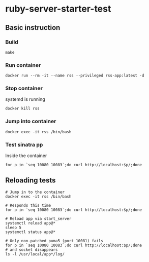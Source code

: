 # ruby-server-starter-test

## Basic instruction

### Build

```console
make
```

### Run container

```console
docker run --rm -it --name rss --privileged rss-app:latest -d
```

### Stop container

systemd is running

```console
docker kill rss
```

### Jump into container

```console
docker exec -it rss /bin/bash
```

### Test sinatra pp

Inside the container

```console
for p in `seq 10080 10083`;do curl http://localhost:$p/;done
```

## Reloading tests

```console
# Jump in to the container
docker exec -it rss /bin/bash

# Responds this time
for p in `seq 10080 10083`;do curl http://localhost:$p/;done

# Reload app via start_server
systemctl reload app@*
sleep 5
systemctl status app@*

# Only non-patched puma5 (port 10081) fails
for p in `seq 10080 10083`;do curl http://localhost:$p/;done
# and socket disappears
ls -l /usr/local/app*/log/
```
